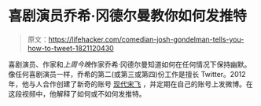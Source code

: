 # 喜剧演员乔希·冈德尔曼教你如何发推特

> 原文：<https://lifehacker.com/comedian-josh-gondelman-tells-you-how-to-tweet-1821120430>

喜剧演员、作家和*上周今晚*作家乔希·冈德尔曼知道如何在任何情况下保持幽默。像任何喜剧演员一样，乔希的第二(或第三或第四)份工作是擅长 Twitter。2012 年，他与人合作创建了新奇的账号 [现代宋飞](https://twitter.com/seinfeldtoday) ，并定期在自己的账号上发微博。在这段视频中，他解释了如何或不如何发推特。

